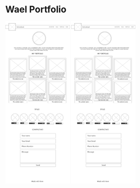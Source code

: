<html>
  <body>
      <h1>Wael Portfolio</h1>
      <img style="diplay:inline-block" width="40%" src="https://github.com/Wael-Alsabbouh/portfolio/blob/master/sketch_large_view.jpg">
      <img style="diplay:inline-block" width="40%" src="https://github.com/Wael-Alsabbouh/portfolio/blob/master/sketch_large_view.jpg">
  </body>
</html>

